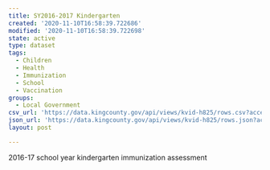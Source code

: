 ```yaml
---
title: SY2016-2017 Kindergarten
created: '2020-11-10T16:58:39.722686'
modified: '2020-11-10T16:58:39.722698'
state: active
type: dataset
tags:
  - Children
  - Health
  - Immunization
  - School
  - Vaccination
groups:
  - Local Government
csv_url: 'https://data.kingcounty.gov/api/views/kvid-h825/rows.csv?accessType=DOWNLOAD'
json_url: 'https://data.kingcounty.gov/api/views/kvid-h825/rows.json?accessType=DOWNLOAD'
layout: post

---
```

2016-17 school year kindergarten immunization assessment
